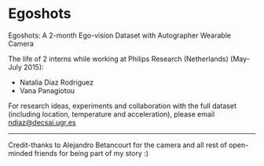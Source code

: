 # Egoshots
Egoshots: A 2-month Ego-vision Dataset with Autographer Wearable Camera

The life of 2 interns while working at Philips Research (Netherlands) (May-July 2015):
* Natalia Diaz Rodriguez 
* Vana Panagiotou


For research ideas, experiments and collaboration with the full dataset (including location, temperature and acceleration), please email ndiaz@decsai.ugr.es


---
Credit-thanks to Alejandro Betancourt for the camera and all rest of open-minded friends for being part of my story :)